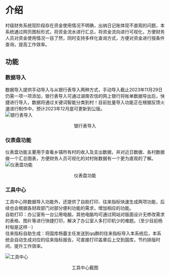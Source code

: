 # 介绍
村级财务系统现阶段存在资金使用情况不明确，出纳日记账体现不直观的问题，本系统通过网页图标形式，将资金流水进行汇总，将资金流向进行可视化，方便财务人员对资金使用情况一目了然，同时支持多样化查询方式，方便对资金进行按条件查询，提高工作效率。  

## 功能

### 数据导入
数据导入提供手动导入与从银行表导入两种方式，手动导入截止2023年11月29日仍需一项一项添加，银行表导入可通过湖南农信的网上银行将账单数据导出后，快捷进行导入，数据将通过关键词智能分类到村！目前批量导入功能正在根据反馈火速进行制作中，预计2023年12月底可更新到公版。  
![银行表导入](/images/银行导入.png)
<center>银行表导入</center>

### 仪表盘功能
仪表盘功能主要用于查看乡镇所有村的收入及支出数据，并对近日数据、各村数据做一个汇总图表，方便财务人员可视化的对村账数据有一个更为直观的了解。  
![仪表盘功能](/images/仪表盘.png)
<center>仪表盘功能</center>  

### 工具中心
工具中心除数据导入功能外，还提供了自助打印、往来指标快速生成两项功能，后续也会根据各财政部门对部分便利功能的需求，增加相应的功能。  
自助打印：办公室有一台公用电脑，其他电脑均可通过网站对版面设计无修改需求的表格、图片等进行快捷打印，解决了办公室人多打印机少的难题。（至少目前杨村甸是这样···）  
往来指标自助生成：将国库杨蕾主任发送到qq群的往来指标导入本系统后，本系统会自动生成对应的往来指标报告，可直接打印盖章后上交到国库，节约排版时间，提升工作效率。  

![工具中心](/images/工具中心.png)  

<center>工具中心截图</center>
